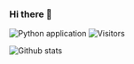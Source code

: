 ### Hi there 👋

<!--
**eduardosantoshf/eduardosantoshf** is a ✨ _special_ ✨ repository because its `README.md` (this file) appears on your GitHub profile.

Here are some ideas to get you started:

- 🔭 I’m currently working on ...
- 🌱 I’m currently learning ...
- 👯 I’m looking to collaborate on ...
- 🤔 I’m looking for help with ...
- 💬 Ask me about ...
- 📫 How to reach me: ...
- 😄 Pronouns: ...
- ⚡ Fun fact: ...
-->

![Python application](https://github.com/rafnixg/rafnixg/workflows/Python%20application/badge.svg?branch=master&event=schedule) ![Visitors](https://visitor-badge.laobi.icu/badge?page_id=rafnixg.rafnixg)

![Github stats](https://github-readme-stats.vercel.app/api?username=eduardosantoshf&show_icons=true&hide_border=true)
